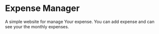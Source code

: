 # Expense Manager 

A simple website for manage Your expense.
You can add expense and can see your the monthly expenses.